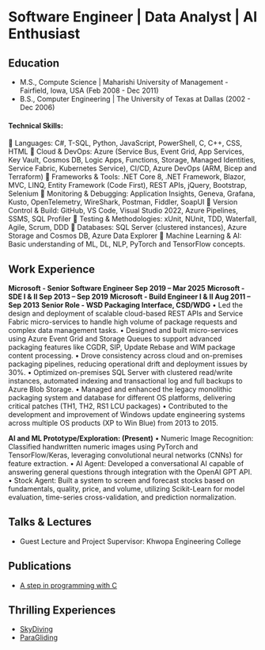 # Software Engineer | Data Analyst | AI Enthusiast

## Education
- M.S., Compute Science	| Maharishi University of Management - Fairfield, Iowa, USA (Feb 2008 - Dec 2011)	 			        		
- B.S., Computer Engineering | The University of Texas at Dallas (2002 - Dec 2006)

#### Technical Skills: 
	Languages: C#, T-SQL, Python, JavaScript, PowerShell, C, C++, CSS, HTML
	Cloud & DevOps: Azure (Service Bus, Event Grid, App Services, Key Vault, Cosmos DB, Logic Apps, Functions, Storage, Managed Identities, Service Fabric, Kubernetes Service), CI/CD, Azure DevOps (ARM, Bicep and Terraform)
	Frameworks & Tools: .NET Core 8, .NET Framework, Blazor, MVC, LINQ, Entity Framework (Code First), REST APIs, jQuery, Bootstrap, Selenium
	Monitoring & Debugging: Application Insights, Geneva, Grafana, Kusto, OpenTelemetry, WireShark, Postman, Fiddler, SoapUI
	Version Control & Build: GitHub, VS Code, Visual Studio 2022, Azure Pipelines, SSMS, SQL Profiler
	Testing & Methodologies: xUnit, NUnit, TDD, Waterfall, Agile, Scrum, DDD
	Databases: SQL Server (clustered instances), Azure Storage and Cosmos DB, Azure Data Explorer
	Machine Learning & AI: Basic understanding of ML, DL, NLP, PyTorch and TensorFlow concepts.

## Work Experience
**Microsoft - Senior Software Engineer				Sep 2019 – Mar 2025**
**Microsoft - SDE I & II				Sep 2013 – Sep 2019**
**Microsoft - Build Engineer I & II 				Aug 2011 – Sep 2013**
**Senior Role - WSD Packaging Interface, CSD/WDG**
•	Led the design and deployment of scalable cloud-based REST APIs and Service Fabric micro-services to handle high volume of package requests and complex data management tasks.
•	Designed and built micro-services using Azure Event Grid and Storage Queues to support advanced packaging features like CGDR, SIP, Update Rebase and WIM package content processing. 
•	Drove consistency across cloud and on-premises packaging pipelines, reducing operational drift and deployment issues by 30%.
•	Optimized on-premises SQL Server with clustered read/write instances, automated indexing and transactional log and full backups to Azure Blob Storage.
•	Managed and enhanced the legacy monolithic packaging system and database for different OS platforms, delivering critical patches (TH1, TH2, RS1 LCU packages)
•	Contributed to the development and improvement of Windows update engineering systems across multiple OS products (XP to Win Blue) from 2013 to 2015.

**AI and ML Prototype/Exploration: (Present)**
•	Numeric Image Recognition: Classified handwritten numeric images using PyTorch and TensorFlow/Keras, leveraging convolutional neural networks (CNNs) for feature extraction.
•	AI Agent: Developed a conversational AI capable of answering general questions through integration with the OpenAI GPT API.
•	Stock Agent: Built a system to screen and forecast stocks based on fundamentals, quality, price, and volume, utilizing Scikit-Learn for model evaluation, time-series cross-validation, and prediction normalization.

## Talks & Lectures
- Guest Lecture and Project Supervisor: Khwopa Engineering College

## Publications
- [A step in programming with C](https://www.amazon.com/step-programming-C-Rakesh-Tyata/dp/B0D1TGW2XF)

## Thrilling Experiences
- [SkyDiving](https://www.youtube.com/watch?v=RPna458M3Cg)
- [ParaGliding](https://www.youtube.com/watch?v=3IWmlIll4Tc)
